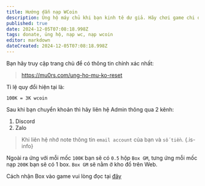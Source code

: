 ```yaml
---
title: Hướng dẫn nạp WCoin
description: Ủng hộ máy chủ khi bạn kinh tê dư giả. Hãy chơi game chi để giải trí, hãy chơi có trách nghiệm với bản thân và gia đình nhé ^^
published: true
date: 2024-12-05T07:08:18.998Z
tags: donate, ủng hộ, nạp wc, nạp wcoin
editor: markdown
dateCreated: 2024-12-05T07:08:18.998Z
---
```


Bạn hãy truy cập trang chủ để có thông tin chính xác nhất: 
> https://mu0rs.com/ung-ho-mu-ko-reset

Tỉ lệ quy đổi hiện tại là:

``` text
100K = 3K wcoin
```

Sau khi bạn chuyển khoản thì hãy liên hệ Admin thông qua 2 kênh:

1. Discord
2. Zalo

> Khi liên hệ nhớ note thông tin `email account` của bạn và `số tiền`.
{.is-info}

Ngoài ra ứng với mỗi mốc `100K` bạn sẽ có `0.5` hộp `Box GM`, tưng ứng mỗi mốc nạp `200K` bạn sẽ có 1 box. `Box GM` sẽ nằm ở kho đồ trên Web. 

Cách nhận Box vào game vui lòng đọc tại [đây](/vi/guide/box-gm)
